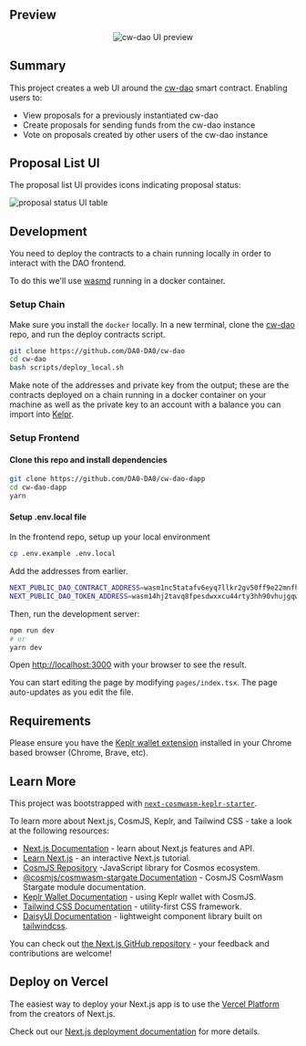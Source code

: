 ## Preview

<p align="center" width="100%">
    <img alt="cw-dao UI preview" src="https://i.imgur.com/Dtk9eyO.gif">
</p>

## Summary

This project creates a web UI around the [cw-dao](https://github.com/DA0-DA0/cw-dao) smart contract. Enabling users to:

- View proposals for a previously instantiated cw-dao
- Create proposals for sending funds from the cw-dao instance
- Vote on proposals created by other users of the cw-dao instance

## Proposal List UI

The proposal list UI provides icons indicating proposal status:

<img alt="proposal status UI table" src="https://i.imgur.com/P5FDDJ8.png">

## Development

You need to deploy the contracts to a chain running locally in order to interact with the DAO frontend.

To do this we'll use [wasmd](https://github.com/CosmWasm/wasmd) running in a docker container.

### Setup Chain

Make sure you install the `docker` locally. In a new terminal, clone the [cw-dao](https://github.com/DA0-DA0/cw-dao) repo, and run the deploy contracts script.

```bash
git clone https://github.com/DA0-DA0/cw-dao
cd cw-dao
bash scripts/deploy_local.sh
```

Make note of the addresses and private key from the output; these are the contracts deployed on a chain running in a docker container on your machine as well as the private key to an account with a balance you can import into [Kelpr](https://www.keplr.app/).

### Setup Frontend

#### Clone this repo and install dependencies

```bash
git clone https://github.com/DA0-DA0/cw-dao-dapp
cd cw-dao-dapp
yarn
```

#### Setup .env.local file

In the frontend repo, setup up your local environment

```bash
cp .env.example .env.local
```

Add the addresses from earlier.

```bash
NEXT_PUBLIC_DAO_CONTRACT_ADDRESS=wasm1nc5tatafv6eyq7llkr2gv50ff9e22mnfhap4vz
NEXT_PUBLIC_DAO_TOKEN_ADDRESS=wasm14hj2tavq8fpesdwxxcu44rty3hh90vhujgqwg3
```

Then, run the development server:

```bash
npm run dev
# or
yarn dev
```

Open [http://localhost:3000](http://localhost:3000) with your browser to see the result.

You can start editing the page by modifying `pages/index.tsx`. The page auto-updates as you edit the file.

## Requirements

Please ensure you have the [Keplr wallet extension](https://chrome.google.com/webstore/detail/keplr/dmkamcknogkgcdfhhbddcghachkejeap) installed in your Chrome based browser (Chrome, Brave, etc).

## Learn More

This project was bootstrapped with [`next-cosmwasm-keplr-starter`](https://github.com/ebaker/next-cosmwasm-keplr-starter).

To learn more about Next.js, CosmJS, Keplr, and Tailwind CSS - take a look at the following resources:

- [Next.js Documentation](https://nextjs.org/docs) - learn about Next.js features and API.
- [Learn Next.js](https://nextjs.org/learn) - an interactive Next.js tutorial.
- [CosmJS Repository](https://github.com/cosmos/cosmjs) -JavaScript library for Cosmos ecosystem.
- [@cosmjs/cosmwasm-stargate Documentation](https://cosmos.github.io/cosmjs/latest/cosmwasm-stargate/modules.html) - CosmJS CosmWasm Stargate module documentation.
- [Keplr Wallet Documentation](https://docs.keplr.app/api/cosmjs.html) - using Keplr wallet with CosmJS.
- [Tailwind CSS Documentation](https://tailwindcss.com/docs) - utility-first CSS framework.
- [DaisyUI Documentation](https://daisyui.com/docs/use) - lightweight component library built on [tailwindcss](https://tailwindcss.com/).

You can check out [the Next.js GitHub repository](https://github.com/vercel/next.js/) - your feedback and contributions are welcome!

## Deploy on Vercel

The easiest way to deploy your Next.js app is to use the [Vercel Platform](https://vercel.com/new?utm_medium=default-template&filter=next.js&utm_source=create-next-app&utm_campaign=create-next-app-readme) from the creators of Next.js.

Check out our [Next.js deployment documentation](https://nextjs.org/docs/deployment) for more details.
